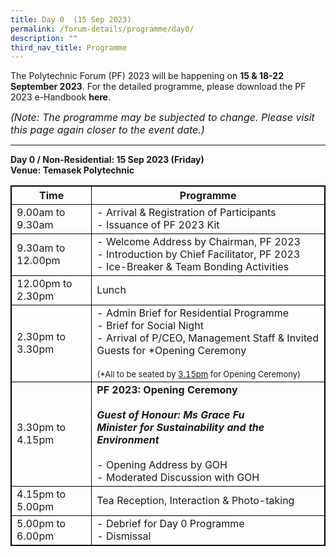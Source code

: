 ```yaml
---
title: Day 0  (15 Sep 2023)
permalink: /forum-details/programme/day0/
description: ""
third_nav_title: Programme
---
```

The Polytechnic Forum (PF) 2023 will be happening on **15 &amp; 18-22 September 2023**. For the detailed programme, please download the&nbsp;PF 2023 e-Handbook **here**.

<font size="-0.5"><i>(Note: The programme may be subjected to change. Please visit this page again closer to the event date.)</i></font>

<hr>

**Day 0 / Non-Residential: 15 Sep 2023 (Friday)**<br>
**Venue: Temasek Polytechnic**


<style>
table, th, td {
  border:1px solid black;
}
</style>

<table style="width:100%">
  <tbody><tr>
    <th>Time</th>
    <th>Programme</th>
  </tr>
  <tr>
    <td>9.00am to 9.30am</td>
    <td>- Arrival &amp; Registration of Participants<br>- Issuance of PF 2023 Kit</td>
  </tr>
  <tr>
    <td>9.30am to 12.00pm</td>
    <td>- Welcome Address by Chairman, PF 2023<br>- Introduction by Chief Facilitator, PF 2023<br>- Ice-Breaker &amp; Team Bonding Activities</td>
  </tr>
		<tr>
    <td>12.00pm to 2.30pm</td>
    <td>Lunch</td>
  </tr>
  <tr>
		<td>2.30pm to 3.30pm</td>
    <td>- Admin Brief for Residential Programme<br>- Brief for Social Night<br>- Arrival of P/CEO, Management Staff &amp; Invited Guests for *Opening Ceremony<br><br><font size="-1">(*All to be seated by <u>3.15pm</u> for Opening Ceremony)</font></td>
  </tr>
		<tr>
			<td>3.30pm to 4.15pm</td>
			<td><b>PF 2023: Opening Ceremony</b><br><br><b><i>Guest of Honour: Ms Grace Fu</i></b><br><b><i>Minister for Sustainability and the Environment</i></b><br><br>- Opening Address by GOH<br>- Moderated Discussion with GOH</td>
  </tr>
		<tr>
			<td>4.15pm to 5.00pm</td>
    <td>Tea Reception, Interaction &amp; Photo-taking</td>
  </tr>
  <tr>
		<td>5.00pm to 6.00pm</td>
    <td>- Debrief for Day 0 Programme<br>- Dismissal</td>
  </tr>
  <tr>
</tr></tbody></table>